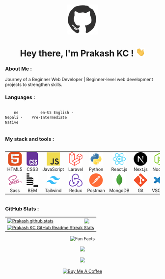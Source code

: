 <div id="header" align="center">

<img src="./assets/github.gif" width="100"/>

<h1>
Hey there, I'm Prakash KC !
<img src="./assets/giphy.gif" width="30px" alt="GIF">
</h1>

   </div>
  
### About Me :

Journey of a Beginner Web Developer | Beginner-level web development projects to strengthen skills.

### Languages :

<div style="display: flex; align-items: flex-start; align: center">
<table  align="center">
  <tr>
    
        ne Nepali - Native
        
  </tr>

  <tr>
    
        en-US English - Pre-Intermediate
        
  </tr>
</table>
</div>

### My stack and tools :

<div style="display: flex; align-items: flex-start; align: center">
<table align="center">
  <tr>
     <td align="center"  width="88">
         <img src="./images/01-html5.svg" alt="HTML5" width="44" height="44"/>
      <br>HTML5
    </td>
    <td align="center" width="88">
        <img src="./images/02-css3.svg" alt="CSS3" width="44" height="44"/>
      <br>CSS3
    </td>
<td align="center" width="88">
         <img src="./images/03-javascript.svg" alt="JS" width="44" height="44"/>
      <br>JavaScript
    </td>
    <td align="center" width="88">
        <img src="./images/04-laravel.svg" alt="TS" width="44" height="44"/>
      <br>Laravel
    </td>
    <td align="center" width="88">
        <img src="./images/05-python.svg" alt="Python" width="44" height="44"/>
      <br>Python
    </td>
    <td align="center" width="88">
        <img src="./images/06-react.svg" alt="React" width="44" height="44"/>
      <br>React.js
    </td>
    <td align="center" width="88">
        <img src="./images/07-nextjs.svg" alt="Next.js" width="44" height="44"/>
      <br>Next.js
    </td>
    <td align="center" width="88">
      <img src="./images/08-nodejs.svg" alt="Node.js" width="44" height="44"/>
      <br>Node.js
    </td>
        <td align="center" width="88">
       <img src="./images/09-sql.svg" alt="SQL" width="44" height="44"/>
      <br>SQL
      </td>
  </tr>
    <td align="center" width="88">
        <img src="./images/10-sass.svg" alt="Sass" width="44" height="44"/>
      <br>Sass
    </td>
    <td align="center" width="88"> 
        <img src="./images/11-bem.svg" alt="Bem" width="44" height="44"/>
      <br>BEM
    </td>
    <td align="center"  width="88">
        <img src="./images/12-tailwind.svg" alt="Tailwind" width="44" height="44"/>
      <br>Tailwind
    </td>
    <td align="center" width="88">
        <img src="./images/13-redux.svg" alt="Redux" width="44" height="44"/>
      <br>Redux
    </td>
      <td align="center" width="88">
        <img src="./images/14-postman.svg" alt="Postman" width="44" height="44"/>
      <br>Postman
    </td>
      </td>
      <td align="center" width="88">
        <img src="./images/15-mongodb.svg" alt="MongoDB" width="44" height="44"/>
      <br>MongoDB
     </td>
     <td align="center" width="88">
        <img src="./images/16-git.svg" alt="Git" width="44" height="44"/>
      <br>Git
    </td>
  <td align="center" width="88">
        <img src="./images/17-vscode.svg" alt="Visual Studio Code" width="44" height="44"/>
      <br>VSCode
     </td>
  <td align="center" width="88">
        <img src="./images/18-figma.svg" alt="Figma" width="44" height="44"/>
      <br>Figma
     </td>
</table>
</div>

### GitHub Stats :

<table align="center">
  <tr>
  <td>
  <a href="https://github.com/KC-Prakash/github-readme-stats"><img align="center" src="https://github-readme-stats.vercel.app/api?username=KC-Prakash&show_icons=true&include_all_commits=true&theme=buefy&hide_border=true" alt="Prakash github stats" /></a>
  </td>
  <td>
  <a href="https://github.com/KC-Prakash/github-readme-stats"><img align="center" src="https://github-readme-stats.vercel.app/api/top-langs/?username=KC-Prakash&layout=compact&theme=buefy&hide_border=true" /></a>
   </td>
  </tr>
  <tr>
  <td colspan=2 align="center">
  <a href="https://git.io/streak-stats"> <img src="http://github-readme-streak-stats.herokuapp.com?user=KC-Prakash&hide_border=true&background=f6f8fa&currStreakLabel=000000&date_format=j%20M%5B%20Y%5D" alt="Prakash KC GitHub Readme Streak Stats" /> </a>
  </td>
  </tr>
</table>
<div align=center> 
<img src="https://readme-typing-svg.herokuapp.com?color=%2336BCF7&size=30&center=true&vCenter=true&width=1000&height=50&lines=Fun+Facts:+;Love+joking,+got+a+great+sense+of+humor.+;" alt="Fun Facts" /> 
</div> 
  
<br>

<div align="center">
<a href="https://u8views.com/github/KC-Prakash"><img src="https://u8views.com/api/v1/github/profiles/101246017/views/day-week-month-total-count.svg"></a>
</div>

<br>

<div align="center">
<a href="https://www.codewars.com/users/KC-Prakash"><img src="https://www.codewars.com/users/KC-Prakash/badges/large">
</div>

<br>

<div align="center">
<a href="https://www.buymeacoffee.com/prakash_kc" target="_blank"><img src="https://cdn.buymeacoffee.com/buttons/v2/default-blue.png" alt="Buy Me A Coffee" style="height: 40px !important;width: 180px !important;" ></a>
</div>
